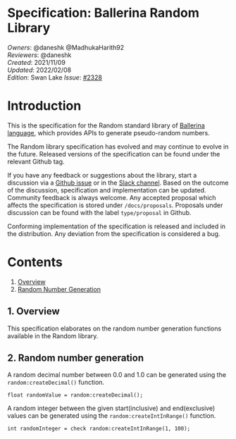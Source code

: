 # Specification: Ballerina Random Library

_Owners_: @daneshk @MadhukaHarith92  
_Reviewers_: @daneshk  
_Created_: 2021/11/09  
_Updated_: 2022/02/08  
_Edition_: Swan Lake
_Issue_: [#2328](https://github.com/ballerina-platform/ballerina-standard-library/issues/2328)

# Introduction
This is the specification for the Random standard library of [Ballerina language](https://ballerina.io/), which provides APIs to generate pseudo-random numbers.

The Random library specification has evolved and may continue to evolve in the future. Released versions of the specification can be found under the relevant Github tag.

If you have any feedback or suggestions about the library, start a discussion via a [Github issue](https://github.com/ballerina-platform/ballerina-standard-library/issues) or in the [Slack channel](https://ballerina.io/community/). Based on the outcome of the discussion, specification and implementation can be updated. Community feedback is always welcome. Any accepted proposal which affects the specification is stored under `/docs/proposals`. Proposals under discussion can be found with the label `type/proposal` in Github.

Conforming implementation of the specification is released and included in the distribution. Any deviation from the specification is considered a bug.

# Contents

1. [Overview](#1-overview)
2. [Random Number Generation](#2-random-number-generation)

## 1. Overview
This specification elaborates on the random number generation functions available in the Random library.

## 2. Random number generation
A random decimal number between 0.0 and 1.0 can be generated using the `random:createDecimal()` function.
```ballerina
float randomValue = random:createDecimal();
```

A random integer between the given start(inclusive) and end(exclusive) values can be generated using the `random:createIntInRange()` function.
```ballerina
int randomInteger = check random:createIntInRange(1, 100);
```

